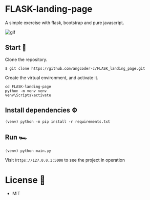 # FLASK-landing-page

A simple exercise with flask, bootstrap and pure javascript.

![gif](https://user-images.githubusercontent.com/58778570/190927420-885443be-e1fe-4942-8892-69ba3b50e2c3.gif)

## Start 🏁
Clone the repository.
```
$ git clone https://github.com/angcoder-c/FLASK_landing_page.git
```
Create the virtual environment, and activate it.
```
cd FLASK-landing-page
python -m venv venv
venv\Scripts\activate
```

## Install dependencies ⚙️
```
(venv) python -m pip install -r requirements.txt
```

## Run 🏎️
```
(venv) python main.py
```
Visit `https://127.0.0.1:5000` to see the project in operation

# License 📝
- MIT
